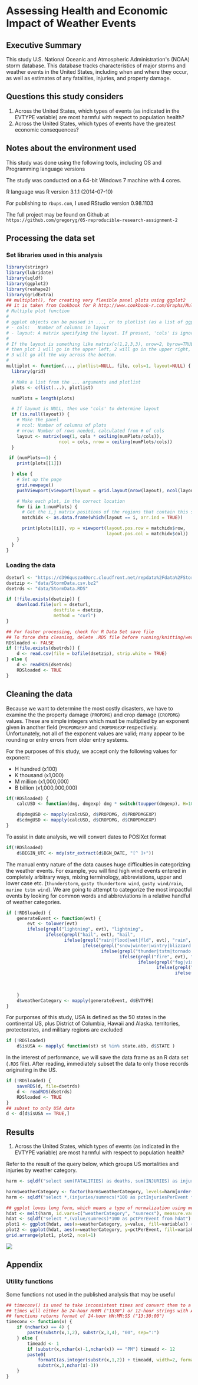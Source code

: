 # Assessing Health and Economic Impact of Weather Events
## Executive Summary

This study U.S. National Oceanic and Atmospheric Administration's
(NOAA) storm database. This database tracks characteristics of major
storms and weather events in the United States, including when and
where they occur, as well as estimates of any fatalities, injuries,
and property damage.

## Questions this study considers

  1. Across the United States, which types of events (as indicated in the EVTYPE variable) are most harmful with respect to population health?
  1. Across the United States, which types of events have the greatest economic consequences?

## Notes about the environment used
This study was done using the following tools, including OS and Programming language versions

The study was conducted on a 64-bit Windows 7 machine with 4 cores.

R language was R version 3.1.1 (2014-07-10)

For publishing to `rbups.com`, I used RStudio version 0.98.1103

The full project may be found on Github at `https://github.com/gregoryg/05-reproducible-research-assignment-2`

## Processing the data set
### Set libraries used in this analysis

```r
library(stringr)
library(lubridate)
library(sqldf)
library(ggplot2)
library(reshape2)
library(gridExtra)
## multiplot(), for creating very flexible panel plots using ggplot2
## it is taken from Cookbook for R http://www.cookbook-r.com/Graphs/Multiple_graphs_on_one_page_(ggplot2)/
# Multiple plot function
#
# ggplot objects can be passed in ..., or to plotlist (as a list of ggplot objects)
# - cols:   Number of columns in layout
# - layout: A matrix specifying the layout. If present, 'cols' is ignored.
#
# If the layout is something like matrix(c(1,2,3,3), nrow=2, byrow=TRUE),
# then plot 1 will go in the upper left, 2 will go in the upper right, and
# 3 will go all the way across the bottom.
#
multiplot <- function(..., plotlist=NULL, file, cols=1, layout=NULL) {
  library(grid)

  # Make a list from the ... arguments and plotlist
  plots <- c(list(...), plotlist)

  numPlots = length(plots)

  # If layout is NULL, then use 'cols' to determine layout
  if (is.null(layout)) {
    # Make the panel
    # ncol: Number of columns of plots
    # nrow: Number of rows needed, calculated from # of cols
    layout <- matrix(seq(1, cols * ceiling(numPlots/cols)),
                    ncol = cols, nrow = ceiling(numPlots/cols))
  }

 if (numPlots==1) {
    print(plots[[1]])

  } else {
    # Set up the page
    grid.newpage()
    pushViewport(viewport(layout = grid.layout(nrow(layout), ncol(layout), widths=unit(800, "points"), heights=unit(800, "points"))))

    # Make each plot, in the correct location
    for (i in 1:numPlots) {
      # Get the i,j matrix positions of the regions that contain this subplot
      matchidx <- as.data.frame(which(layout == i, arr.ind = TRUE))

      print(plots[[i]], vp = viewport(layout.pos.row = matchidx$row,
                                      layout.pos.col = matchidx$col))
    }
  }
}
```
### Loading the data

```r
dseturl <- "https://d396qusza40orc.cloudfront.net/repdata%2Fdata%2FStormData.csv.bz2"
dsetzip <- "data/StormData.csv.bz2"
dsetrds <- "data/StormData.RDS"

if (!file.exists(dsetzip)) {
    download.file(url = dseturl,
                  destfile = dsetzip,
                  method = "curl")
}

## For faster processing, check for R Data Set save file
## To force data cleaning, delete .RDS file before running/knitting/weaving
RDSloaded <- FALSE
if (!file.exists(dsetrds)) {
    d <- read.csv(file = bzfile(dsetzip), strip.white = TRUE)
} else {
    d <- readRDS(dsetrds)
    RDSloaded <- TRUE
}
```

## Cleaning the data

Because we want to determine the most costly disasters, we have to
examine the the property damage (`PROPDMG`) and crop damage
(`CROPDMG`) values.  These are simple integers which must be
multiplied by an exponent given in another field (`PROPDMGEXP` and
`CROPDMGEXP` respectively.  Unfortunately, not all of the exponent
values are valid; many appear to be rounding or entry errors from
older entry systems.

For the purposes of this study, we accept only the following values
for exponent:
  * H hundred (x100)
  * K thousand (x1,000)
  * M million (x1,000,000)
  * B billion (x1,000,000,000)


```r
if(!RDSloaded) {
    calcUSD <- function(dmg, dmgexp) dmg * switch(toupper(dmgexp), H=100, K=1000, M=1000000, B=1000000000, 1)

    d$pdmgUSD <- mapply(calcUSD, d$PROPDMG, d$PROPDMGEXP)
    d$cdmgUSD <- mapply(calcUSD, d$CROPDMG, d$CROPDMGEXP)
}
```

To assist in date analysis, we will convert dates to POSIXct format


```r
if(!RDSloaded)
    d$BEGIN_UTC <- mdy(str_extract(d$BGN_DATE, "[^ ]+"))
```

The manual entry nature of the data causes huge difficulties in
categorizing the weather events.  For example, you will find high wind
events entered in completely arbitrary ways, mixing terminology,
abbreviations, upper and lower case etc. (`thunderstorm`, `gusty
thundertorm wind`, `gusty wind/rain`, `marine tstm wind`).  We are
going to attempt to categorize the most impactful events by looking
for common words and abbreviations in a relative handful of weather
categories.


```r
if (!RDSloaded) {
    generateEvent <- function(evt) {
        evt <- tolower(evt)
        ifelse(grepl("lightning", evt), "lightning",
               ifelse(grepl("hail", evt), "hail",
                      ifelse(grepl("rain|flood|wet|fld", evt), "rain",
                             ifelse(grepl("snow|winter|wintry|blizzard|sleet|cold|ice|freeze|avalanche|icy", evt), "winter",
                                    ifelse(grepl("thunder|tstm|tornado|wind|hurricane|funnel|tropical +storm", evt), "wind",
                                           ifelse(grepl("fire", evt), "fire",
                                                  ifelse(grepl("fog|visibility|dark|dust", evt), "low visibility",
                                                         ifelse(grepl("surf|surge|tide|tsunami|current", evt), "ocean surge",
                                                                ifelse(grepl("heat|high +temp|record +temp|warm|dry", evt), "heat",
                                                                       ifelse(grepl("volcan", evt), "volcanic activity",
                                                                              "uncategorized"
                                                                              ))))))))))
    }
    d$weatherCategory <- mapply(generateEvent, d$EVTYPE)
}
```


For purporses of this study, USA is defined as the 50 states in the
continental US, plus District of Columbia, Hawaii and
Alaska. territories, protectorates, and military regions are excluded


```r
if (!RDSloaded)
    d$isUSA <- mapply( function(st) st %in% state.abb, d$STATE )
```

In the interest of performance, we will save the data frame as an R
data set (`.RDS` file).  After reading, immediately subset the data to
only those records originating in the US.


```r
if (!RDSloaded) {
    saveRDS(d, file=dsetrds)
    d <- readRDS(dsetrds)
    RDSloaded <- TRUE
}
## subset to only USA data
d <- d[d$isUSA == TRUE,]
```

## Results
  1. Across the United States, which types of events (as indicated in the EVTYPE variable) are most harmful with respect to population health?

Refer to the result of the query below, which groups US mortalities and injuries by weather category.


```r
harm <- sqldf("select sum(FATALITIES) as deaths, sum(INJURIES) as injuries, weatherCategory,count(*) as sumrecs from d group by weatherCategory ")

harm$weatherCategory <- factor(harm$weatherCategory, levels=harm[order(harm$injuries), "weatherCategory"])
harm <- sqldf("select *,(injuries/sumrecs)*100 as pctInjuriesPerEvent from harm")

## ggplot loves long form, which means a type of normalization using melt()
hdat <- melt(harm, id.vars=c("weatherCategory", "sumrecs"), measure.vars=c("deaths", "injuries"))
hdat <- sqldf("select *,(value/sumrecs)*100 as pctPerEvent from hdat")
plot1 <- ggplot(hdat, aes(x=weatherCategory, y=value, fill=variable)) + geom_bar(stat="identity") + coord_flip() + ggtitle("Total Casualties per Weather Type") + xlab("Weather type") + ylab("# Casualties")
plot2 <- ggplot(hdat, aes(x=weatherCategory, y=pctPerEvent, fill=variable)) + geom_bar(stat="identity") + coord_flip() + ggtitle("Average Casualties per Incident") + xlab("Weather type") + ylab("% Casualties Reported")
grid.arrange(plot1, plot2, ncol=1)
```

![](Project_files/figure-html/findHarmfulEvents-1.png) 

## Appendix
### Utility functions
Some functions not used in the published analysis that may be useful


```r
## timeconv() is used to take inconsistent times and convert them to a standard format
## times will either be 24-hour HHMM ("1330") or 12-hour strings with AM/PM ("01:30:00 PM")
## functions returns format of 24-hour HH:MM:SS ("13:30:00")
timeconv <- function(x) {
    if (nchar(x) == 4) {
        paste(substr(x,1,2), substr(x,3,4), "00", sep=":")
    } else {
        timeadd <- 1
        if (substr(x,nchar(x)-1,nchar(x)) == "PM") timeadd <- 12
        paste0(
            formatC(as.integer(substr(x,1,2)) + timeadd, width=2, format="d", flag="0"),
            substr(x,3,nchar(x)-3))
    }
}
```

